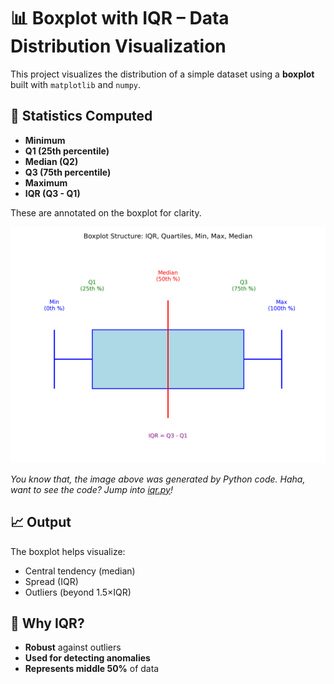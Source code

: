 # 📊 Boxplot with IQR – Data Distribution Visualization

This project visualizes the distribution of a simple dataset using a **boxplot** built with `matplotlib` and `numpy`.

## 🔢 Statistics Computed

* **Minimum**
* **Q1 (25th percentile)**
* **Median (Q2)**
* **Q3 (75th percentile)**
* **Maximum**
* **IQR (Q3 - Q1)**

These are annotated on the boxplot for clarity.


![IQR Schematic](https://raw.githubusercontent.com/bhuvanesh-m-dev/ds-intern-unified-mentor/refs/heads/main/boxplot_with_iqr/img/iqr/iqr.png)

*You know that, the image above was generated by Python code. Haha, want to see the code? Jump into [iqr.py](https://github.com/bhuvanesh-m-dev/ds-intern-unified-mentor/blob/main/boxplot_with_iqr/img/iqr/iqr.py)!*

## 📈 Output

The boxplot helps visualize:

* Central tendency (median)
* Spread (IQR)
* Outliers (beyond 1.5×IQR)

## 📌 Why IQR?

* **Robust** against outliers
* **Used for detecting anomalies**
* **Represents middle 50%** of data
